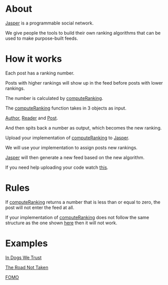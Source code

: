 # About

[Jasper](https://play.google.com/store/apps/details?id=com.jasper.jasper) is a programmable social network.

We give people the tools to build their own ranking algorithms that can be used to make purpose-built feeds.

# How it works

Each post has a ranking number.

Posts with higher rankings will show up in the feed before posts with lower rankings.

The number is calculated by [computeRanking](https://github.com/elijahleinkram/jasper/blob/master/ranking/compute_ranking).

The [computeRanking](https://github.com/elijahleinkram/jasper/blob/master/ranking/compute_ranking) function takes in 3 objects as input.

[Author](https://github.com/elijahleinkram/jasper/blob/master/classes/author.js), [Reader](https://github.com/elijahleinkram/jasper/blob/master/classes/reader.js) and [Post](https://github.com/elijahleinkram/jasper/blob/master/classes/post.js).

And then spits back a number as output, which becomes the new ranking.

Upload your implementation of [computeRanking](https://github.com/elijahleinkram/jasper/blob/master/ranking/compute_ranking) to [Jasper](https://play.google.com/store/apps/details?id=com.jasper.jasper).

We will use your implementation to assign posts new rankings. 

[Jasper](https://play.google.com/store/apps/details?id=com.jasper.jasper) will then generate a new feed based on the new algorithm. 

If you need help uploading your code watch [this](https://j.gifs.com/K1pmOx.gif).

# Rules

If [computeRanking](https://github.com/elijahleinkram/jasper/blob/master/ranking/compute_ranking) returns a number that is less than or equal to zero, the post will not enter the feed at all.

If your implementation of [computeRanking](https://github.com/elijahleinkram/jasper/blob/master/ranking/compute_ranking) does not follow the same structure as the one shown [here](https://github.com/elijahleinkram/jasper/blob/master/ranking/compute_ranking) then it will not work. 

# Examples

[In Dogs We Trust](https://github.com/elijahleinkram/feed-samples/blob/master/functions/in_dogs_we_trust.js)

[The Road Not Taken](https://github.com/elijahleinkram/feed-samples/blob/master/functions/the_road_not_taken.js)

[FOMO](https://github.com/elijahleinkram/feed-samples/blob/master/functions/fomo.js)












